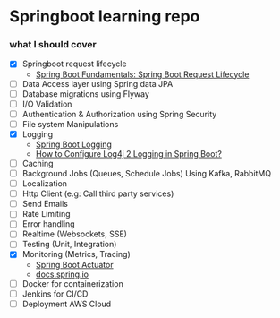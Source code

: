 # Springboot learning repo

### what I should cover
- [X] Springboot request lifecycle
  - [Spring Boot Fundamentals: Spring Boot Request Lifecycle](https://divy9t.medium.com/spring-boot-fundamentals-spring-boot-request-lifecycle-fdb5d9d33485)
- [ ] Data Access layer using Spring data JPA
- [ ] Database migrations using Flyway
- [ ] I/O Validation
- [ ] Authentication & Authorization using Spring Security
- [ ] File system Manipulations
- [X] Logging
  - [Spring Boot Logging](https://www.baeldung.com/spring-boot-logging)
  - [How to Configure Log4j 2 Logging in Spring Boot?](https://www.geeksforgeeks.org/advance-java/how-to-configure-log4j-2-logging-in-spring-boot/)
- [ ] Caching
- [ ] Background Jobs (Queues, Schedule Jobs) Using Kafka, RabbitMQ
- [ ] Localization
- [ ] Http Client (e.g: Call third party services)
- [ ] Send Emails
- [ ] Rate Limiting
- [ ] Error handling
- [ ] Realtime (Websockets, SSE)
- [ ] Testing (Unit, Integration)
- [X] Monitoring (Metrics, Tracing)
  - [Spring Boot Actuator](https://www.baeldung.com/spring-boot-actuators)
  - [docs.spring.io](https://docs.spring.io/spring-boot/reference/actuator/endpoints.html)
- [ ] Docker for containerization
- [ ] Jenkins for CI/CD
- [ ] Deployment AWS Cloud